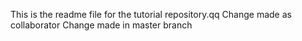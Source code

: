 This is the readme file for the tutorial repository.qq
Change made as collaborator
Change made in master branch
